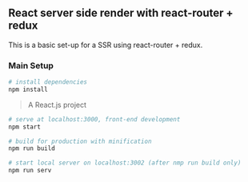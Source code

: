 ## React server side render with react-router + redux

This is a basic set-up for a SSR using react-router + redux.

### Main Setup

``` bash
# install dependencies
npm install
```

> A React.js project

``` bash
# serve at localhost:3000, front-end development
npm start

# build for production with minification
npm run build

# start local server on localhost:3002 (after nmp run build only)
npm run serv
```